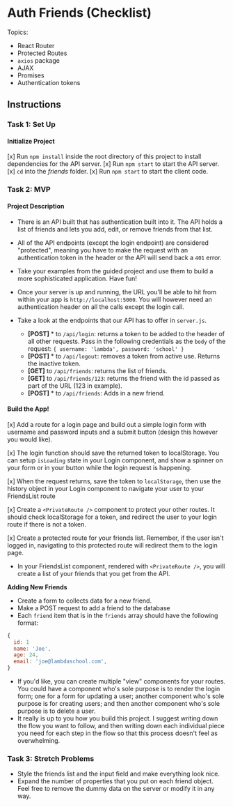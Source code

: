 # Auth Friends (Checklist)

Topics:

* React Router
* Protected Routes
* `axios` package
* AJAX
* Promises
* Authentication tokens

## Instructions

### Task 1: Set Up

#### Initialize Project

[x] Run `npm install` inside the root directory of this project to install dependencies for the API server.
[x] Run `npm start` to start the API server.
[x] `cd` into the _friends_ folder.
[x] Run `npm start` to start the client code.

### Task 2: MVP

#### Project Description

* There is an API built that has authentication built into it. The API holds a list of friends and lets you add, edit, or remove friends from that list. 
* All of the API endpoints (except the login endpoint) are considered "protected", meaning you have to make the request with an authentication token in the header or the API will send back a `401` error. 
* Take your examples from the guided project and use them to build a more sophisticated application. Have fun!
* Once your server is up and running, the URL you'll be able to hit from within your app is `http://localhost:5000`. You will however need an authentication header on all the calls except the login call.
* Take a look at the endpoints that our API has to offer in `server.js`.

  * **[POST]** * to `/api/login`: returns a token to be added to the header of all other requests. Pass in the following credentials as the `body` of the request: `{ username: 'lambda', password: 'school' }`
  * **[POST]** * to `/api/logout`: removes a token from active use. Returns the inactive token. 
  * **[GET]** to `/api/friends`: returns the list of friends.
  * **[GET]** to `/api/friends/123`: returns the friend with the id passed as part of the URL (123 in example).
  * **[POST]** * to `/api/friends`: Adds in a new friend.

#### Build the App!
[x] Add a route for a login page and build out a simple login form with username and password inputs and a submit button (design this however you would like).

[x] The login function should save the returned token to localStorage. You can setup `isLoading` state in your Login component, and show a spinner on your form or in your button while the login request is happening.

[x] When the request returns, save the token to `localStorage`, then use the history object in your Login component to navigate your user to your FriendsList route

[x] Create a `<PrivateRoute />` component to protect your other routes. It should check localStorage for a token, and redirect the user to your login route if there is not a token.

[x] Create a protected route for your friends list. Remember, if the user isn't logged in, navigating to this protected route will redirect them to the login page.

* In your FriendsList component, rendered with `<PrivateRoute />`, you will create a list of your friends that you get from the API.

**Adding New Friends**
* Create a form to collects data for a new friend.
* Make a POST request to add a friend to the database
* Each `friend` item that is in the `friends` array should have the following format:

```js
{
  id: 1
  name: 'Joe',
  age: 24,
  email: 'joe@lambdaschool.com',
}
```

* If you'd like, you can create multiple "view" components for your routes. You could have a component who's sole purpose is to render the login form; one for a form for updating a user; another component who's sole purpose is for creating users; and then another component who's sole purpose is to delete a user.
* It really is up to you how you build this project. I suggest writing down the flow you want to follow, and then writing down each individual piece you need for each step in the flow so that this process doesn't feel as overwhelming.

### Task 3: Stretch Problems
* Style the friends list and the input field and make everything look nice.
* Expand the number of properties that you put on each friend object. Feel free to remove the dummy data on the server or modify it in any way.
